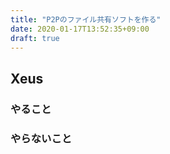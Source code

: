 ```yaml
---
title: "P2Pのファイル共有ソフトを作る"
date: 2020-01-17T13:52:35+09:00
draft: true
---
```


## Xeus

### やること

### やらないこと